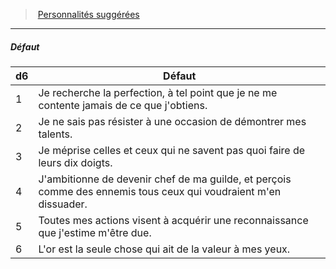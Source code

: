 ﻿---
!PersonalityDefectItem
Table: >+
  |d6|Défaut|

  |---|---|

  |1|Je recherche la perfection, à tel point que je ne <!--br-->me contente jamais de ce que j'obtiens.|

  |2|Je ne sais pas résister à une occasion de <!--br-->démontrer mes talents.|

  |3|Je méprise celles et ceux qui ne savent pas quoi <!--br-->faire de leurs dix doigts.|

  |4|J'ambitionne de devenir chef de ma guilde, <!--br-->et perçois comme des ennemis tous ceux qui <!--br-->voudraient m'en dissuader.|

  |5|Toutes mes actions visent à acquérir une <!--br-->reconnaissance que j'estime m'être due.|

  |6|L'or est la seule chose qui ait de la valeur à mes <!--br-->yeux.|

Id: background_membredeguilde_hd.md#défaut
ParentLink: background_membredeguilde_hd.md#personnalités-suggérées
Name: Défaut
ParentName: Personnalités suggérées
NameLevel: 5
Attributes:
  Name: Défaut
  Markdown: >+
    ##### <!--Name-->Défaut<!--/Name-->


    |d6|Défaut|

    |---|---|

    |1|Je recherche la perfection, à tel point que je ne <!--br-->me contente jamais de ce que j'obtiens.|

    |2|Je ne sais pas résister à une occasion de <!--br-->démontrer mes talents.|

    |3|Je méprise celles et ceux qui ne savent pas quoi <!--br-->faire de leurs dix doigts.|

    |4|J'ambitionne de devenir chef de ma guilde, <!--br-->et perçois comme des ennemis tous ceux qui <!--br-->voudraient m'en dissuader.|

    |5|Toutes mes actions visent à acquérir une <!--br-->reconnaissance que j'estime m'être due.|

    |6|L'or est la seule chose qui ait de la valeur à mes <!--br-->yeux.|

  Table: >+
    |d6|Défaut|

    |---|---|

    |1|Je recherche la perfection, à tel point que je ne <!--br-->me contente jamais de ce que j'obtiens.|

    |2|Je ne sais pas résister à une occasion de <!--br-->démontrer mes talents.|

    |3|Je méprise celles et ceux qui ne savent pas quoi <!--br-->faire de leurs dix doigts.|

    |4|J'ambitionne de devenir chef de ma guilde, <!--br-->et perçois comme des ennemis tous ceux qui <!--br-->voudraient m'en dissuader.|

    |5|Toutes mes actions visent à acquérir une <!--br-->reconnaissance que j'estime m'être due.|

    |6|L'or est la seule chose qui ait de la valeur à mes <!--br-->yeux.|

AttributesDictionary: >+
  Name: Défaut

  Markdown: >+

    ##### <!--Name-->Défaut<!--/Name-->





    |d6|Défaut|



    |---|---|



    |1|Je recherche la perfection, à tel point que je ne <!--br-->me contente jamais de ce que j'obtiens.|



    |2|Je ne sais pas résister à une occasion de <!--br-->démontrer mes talents.|



    |3|Je méprise celles et ceux qui ne savent pas quoi <!--br-->faire de leurs dix doigts.|



    |4|J'ambitionne de devenir chef de ma guilde, <!--br-->et perçois comme des ennemis tous ceux qui <!--br-->voudraient m'en dissuader.|



    |5|Toutes mes actions visent à acquérir une <!--br-->reconnaissance que j'estime m'être due.|



    |6|L'or est la seule chose qui ait de la valeur à mes <!--br-->yeux.|



  Table: >+

    |d6|Défaut|



    |---|---|



    |1|Je recherche la perfection, à tel point que je ne <!--br-->me contente jamais de ce que j'obtiens.|



    |2|Je ne sais pas résister à une occasion de <!--br-->démontrer mes talents.|



    |3|Je méprise celles et ceux qui ne savent pas quoi <!--br-->faire de leurs dix doigts.|



    |4|J'ambitionne de devenir chef de ma guilde, <!--br-->et perçois comme des ennemis tous ceux qui <!--br-->voudraient m'en dissuader.|



    |5|Toutes mes actions visent à acquérir une <!--br-->reconnaissance que j'estime m'être due.|



    |6|L'or est la seule chose qui ait de la valeur à mes <!--br-->yeux.|



---
> [Personnalités suggérées](hd_background_membredeguilde_personnalites_suggerees.md)

---

##### Défaut

|d6|Défaut|
|---|---|
|1|Je recherche la perfection, à tel point que je ne me contente jamais de ce que j'obtiens.|
|2|Je ne sais pas résister à une occasion de démontrer mes talents.|
|3|Je méprise celles et ceux qui ne savent pas quoi faire de leurs dix doigts.|
|4|J'ambitionne de devenir chef de ma guilde, et perçois comme des ennemis tous ceux qui voudraient m'en dissuader.|
|5|Toutes mes actions visent à acquérir une reconnaissance que j'estime m'être due.|
|6|L'or est la seule chose qui ait de la valeur à mes yeux.|


